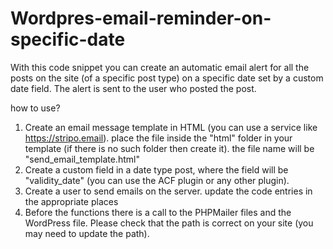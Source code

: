 # Wordpres-email-reminder-on-specific-date
With this code snippet you can create an automatic email alert for all the posts on the site (of a specific post type) on a specific date set by a custom date field.
The alert is sent to the user who posted the post.

how to use?
1. Create an email message template in HTML (you can use a service like https://stripo.email). place the file inside the "html" folder in your template (if there is no such folder then create it). the file name will be "send_email_template.html"
2. Create a custom field in a date type post, where the field will be "validity_date" (you can use the ACF plugin or any other plugin).
3. Create a user to send emails on the server. update the code entries in the appropriate places
4. Before the functions there is a call to the PHPMailer files and the WordPress file. Please check that the path is correct on your site (you may need to update the path).
